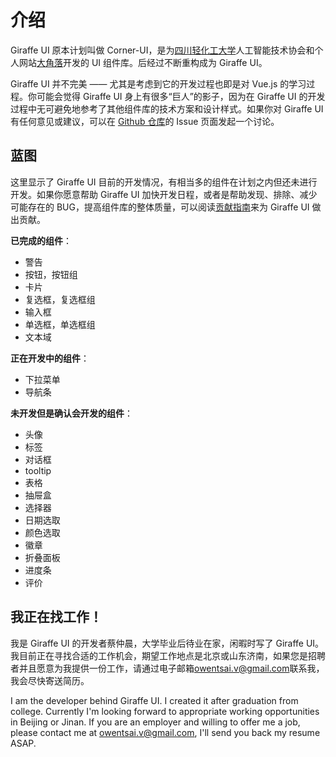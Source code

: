 # 介绍

Giraffe UI 原本计划叫做 Corner-UI，是为[四川轻化工大学](http://www.suse.edu.cn)人工智能技术协会和个人网站[大角落](http://www.aait-suse.cn/cai/)开发的 UI 组件库。后经过不断重构成为 Giraffe UI。

Giraffe UI 并不完美 —— 尤其是考虑到它的开发过程也即是对 Vue.js 的学习过程。你可能会觉得 Giraffe UI 身上有很多“巨人”的影子，因为在 Giraffe UI 的开发过程中无可避免地参考了其他组件库的技术方案和设计样式。如果你对 Giraffe UI 有任何意见或建议，可以在 [Github 仓库](https://github.com/Owen-Tsai/giraffe-ui)的 Issue 页面发起一个讨论。

## 蓝图

这里显示了 Giraffe UI 目前的开发情况，有相当多的组件在计划之内但还未进行开发。如果你愿意帮助 Giraffe UI 加快开发日程，或者是帮助发现、排除、减少可能存在的 BUG，提高组件库的整体质量，可以阅读[贡献指南](/contribution/)来为 Giraffe UI 做出贡献。

**已完成的组件**：

- 警告
- 按钮，按钮组
- 卡片
- 复选框，复选框组
- 输入框
- 单选框，单选框组
- 文本域

**正在开发中的组件**：

- 下拉菜单
- 导航条

**未开发但是确认会开发的组件**：

- 头像
- 标签
- 对话框
- tooltip
- 表格
- 抽屉盒
- 选择器
- 日期选取
- 颜色选取
- 徽章
- 折叠面板
- 进度条
- 评价

## 我正在找工作！

我是 Giraffe UI 的开发者蔡仲晨，大学毕业后待业在家，闲暇时写了 Giraffe UI。我目前正在寻找合适的工作机会，期望工作地点是北京或山东济南，如果您是招聘者并且愿意为我提供一份工作，请通过电子邮箱[owentsai.v@gmail.com](mailto://owentsai.v@gmail.com)联系我，我会尽快寄送简历。

I am the developer behind Giraffe UI. I created it after graduation from college. Currently I'm looking forward to appropriate working opportunities in Beijing or Jinan. If you are an employer and willing to offer me a job, please contact me at [owentsai.v@gmail.com](mailto://owentsai.v@gmail.com), I'll send you back my resume ASAP.